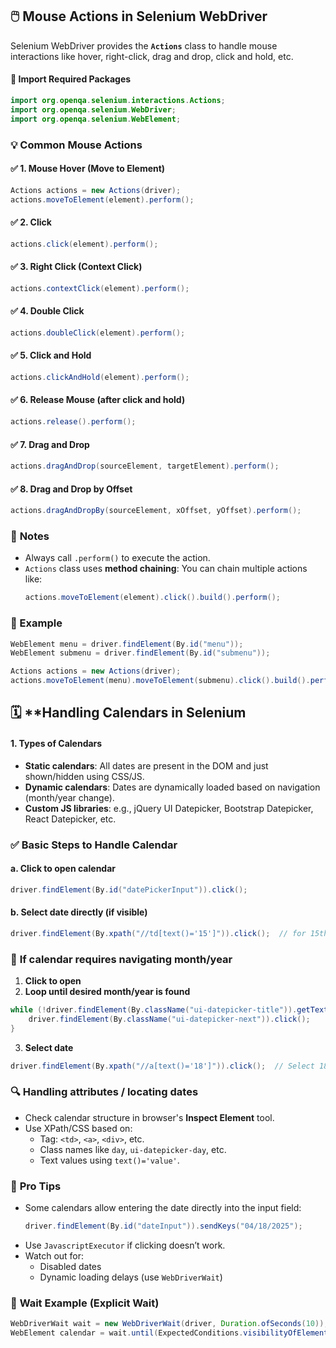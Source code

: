 ## 🖱️ **Mouse Actions in Selenium WebDriver**

Selenium WebDriver provides the **`Actions`** class to handle mouse interactions like hover, right-click, drag and drop, click and hold, etc.

#### 🔧 Import Required Packages

```java
import org.openqa.selenium.interactions.Actions;
import org.openqa.selenium.WebDriver;
import org.openqa.selenium.WebElement;
```

### 💡 **Common Mouse Actions**

#### ✅ 1. **Mouse Hover (Move to Element)**

```java
Actions actions = new Actions(driver);
actions.moveToElement(element).perform();
```

#### ✅ 2. **Click**

```java
actions.click(element).perform();
```

#### ✅ 3. **Right Click (Context Click)**

```java
actions.contextClick(element).perform();
```

#### ✅ 4. **Double Click**

```java
actions.doubleClick(element).perform();
```

#### ✅ 5. **Click and Hold**

```java
actions.clickAndHold(element).perform();
```

#### ✅ 6. **Release Mouse (after click and hold)**

```java
actions.release().perform();
```

#### ✅ 7. **Drag and Drop**

```java
actions.dragAndDrop(sourceElement, targetElement).perform();
```

#### ✅ 8. **Drag and Drop by Offset**

```java
actions.dragAndDropBy(sourceElement, xOffset, yOffset).perform();
```
### 🧠 **Notes**

- Always call `.perform()` to execute the action.
- `Actions` class uses **method chaining**: You can chain multiple actions like:
  ```java
  actions.moveToElement(element).click().build().perform();
  ```
### 🧪 Example

```java
WebElement menu = driver.findElement(By.id("menu"));
WebElement submenu = driver.findElement(By.id("submenu"));

Actions actions = new Actions(driver);
actions.moveToElement(menu).moveToElement(submenu).click().build().perform();
```


## 🗓️ **Handling Calendars in Selenium 

#### 1. **Types of Calendars**
- **Static calendars**: All dates are present in the DOM and just shown/hidden using CSS/JS.
- **Dynamic calendars**: Dates are dynamically loaded based on navigation (month/year change).
- **Custom JS libraries**: e.g., jQuery UI Datepicker, Bootstrap Datepicker, React Datepicker, etc.

### ✅ **Basic Steps to Handle Calendar**

#### a. **Click to open calendar**
```java
driver.findElement(By.id("datePickerInput")).click();
```

#### b. **Select date directly (if visible)**
```java
driver.findElement(By.xpath("//td[text()='15']")).click();  // for 15th of current month
```
### 🔁 **If calendar requires navigating month/year**

1. **Click to open**
2. **Loop until desired month/year is found**
```java
while (!driver.findElement(By.className("ui-datepicker-title")).getText().contains("April 2025")) {
    driver.findElement(By.className("ui-datepicker-next")).click();
}
```
3. **Select date**
```java
driver.findElement(By.xpath("//a[text()='18']")).click();  // Select 18th
```

### 🔍 **Handling attributes / locating dates**
- Check calendar structure in browser's **Inspect Element** tool.
- Use XPath/CSS based on:
  - Tag: `<td>`, `<a>`, `<div>`, etc.
  - Class names like `day`, `ui-datepicker-day`, etc.
  - Text values using `text()='value'`.

### 🧠 **Pro Tips**
- Some calendars allow entering the date directly into the input field:  
  ```java
  driver.findElement(By.id("dateInput")).sendKeys("04/18/2025");
  ```
- Use `JavascriptExecutor` if clicking doesn’t work.
- Watch out for:
  - Disabled dates
  - Dynamic loading delays (use `WebDriverWait`)

### 🧪 **Wait Example (Explicit Wait)**
```java
WebDriverWait wait = new WebDriverWait(driver, Duration.ofSeconds(10));
WebElement calendar = wait.until(ExpectedConditions.visibilityOfElementLocated(By.id("calendarId")));
```

